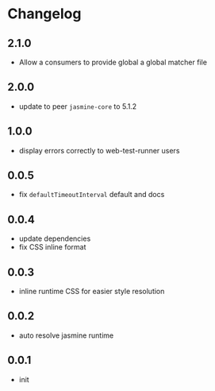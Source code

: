 # Changelog

## 2.1.0
- Allow a consumers to provide global a global matcher file

## 2.0.0
- update to peer `jasmine-core` to 5.1.2

## 1.0.0
- display errors correctly to web-test-runner users

## 0.0.5
- fix `defaultTimeoutInterval` default and docs

## 0.0.4
- update dependencies
- fix CSS inline format

## 0.0.3
- inline runtime CSS for easier style resolution

## 0.0.2
- auto resolve jasmine runtime

## 0.0.1
- init